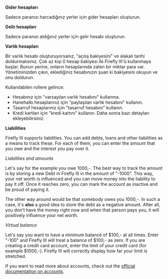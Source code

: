 **Gider hesapları**

Sadece paranızı harcadığınız yerler için gider hesapları oluşturun.

**Gelir hesapları**

Sadece paranızı aldığınız yerler için gelir hesabı oluşturun.

**Varlık hesapları**

Bir varlık hesabı oluşturuyorsanız, "açılış bakiyesini" ve alakalı tarihi doldurmalısınız. Çok az kişi 0 hesap bakiyesi ile Firefly III'ü kullanmaya başlar. Bunun yerine, onların hesaplarında zaten bir miktar para var. Yönetiminizden çıkın, eklediğiniz hesabınızın şuan ki bakiyesini okuyun ve onu doldurun.

Kullanılabilen rollere gelince:

- Hesabınız için "varsayılan varlık hesabını" kullanma.
- Hanehalkı hesaplarınız için "paylaşılan varlık hesabını" kullanın.
- Tasarruf hesaplarınız için "tasarruf hesabını" kullanın.
- Kredi kartları için "kredi kartını" kullanın. Daha sonra bazı detayları ekleyebilirsiniz.

**Liabilities**

Firefly III supports liabilities. You can add debts, loans and other liabilities as a means to track these. For each of them, you can enter the amount that you owe and the interest you pay over it.

*Liabilities and amounts*

Let's say for the example you owe 1000,-. The best way to track the amount is by storing a new Debt in Firefly III in the amount of "-1000". This way, your net worth is influenced and you can move money into the liability to pay it off. Once it reaches zero, you can mark the account as inactive and be proud of paying it.

The other way around would be that somebody owes you 1000,-. In such a case, it's **also** a good idea to store the debt as a negative amount. After all, you don't have the money right now and when that person pays you, it will positively influence your net worth.

*Virtual balance*

Let's say you want to have a minimum balance of $100,- at all times. Enter "-100" and Firefly III will treat a balance of $100,- as zero. If you are creating a credit card account, enter the limit of your credit card (for example $1000,-). Firefly III will correctly display how far your limit is stretched.

If you want to read more about accounts, check out the [official documentation on accounts](https://firefly-iii.readthedocs.io/en/latest/concepts/accounts.html).